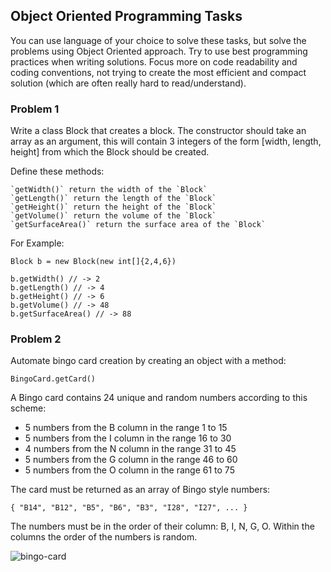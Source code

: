 ## Object Oriented Programming Tasks

You can use language of your choice to solve these tasks, but solve the 
problems using Object Oriented approach. Try to use best programming practices 
when writing solutions. Focus more on code readability and coding 
conventions, not trying to create the most efficient and compact 
solution (which are often really hard to read/understand).

### Problem 1

Write a class Block that creates a block. The constructor should take an array as an argument, 
this will contain 3 integers of the form [width, length, height] from which the Block 
should be created.

Define these methods:

```
`getWidth()` return the width of the `Block`
`getLength()` return the length of the `Block`
`getHeight()` return the height of the `Block`
`getVolume()` return the volume of the `Block`
`getSurfaceArea()` return the surface area of the `Block`
```

For Example:
```
Block b = new Block(new int[]{2,4,6})
  
b.getWidth() // -> 2
b.getLength() // -> 4
b.getHeight() // -> 6
b.getVolume() // -> 48
b.getSurfaceArea() // -> 88
```

### Problem 2

Automate bingo card creation by creating an object with a method:

```BingoCard.getCard()```

A Bingo card contains 24 unique and random numbers according to this scheme:
- 5 numbers from the B column in the range 1 to 15
- 5 numbers from the I column in the range 16 to 30
- 4 numbers from the N column in the range 31 to 45
- 5 numbers from the G column in the range 46 to 60
- 5 numbers from the O column in the range 61 to 75

The card must be returned as an array of Bingo style numbers:

```{ "B14", "B12", "B5", "B6", "B3", "I28", "I27", ... }```

The numbers must be in the order of their column: B, I, N, G, O. Within the columns the order of the numbers is random.

![bingo-card](https://s-media-cache-ak0.pinimg.com/736x/6a/a2/e4/6aa2e44f7a3e9749655a9d60c6354fbd.jpg)